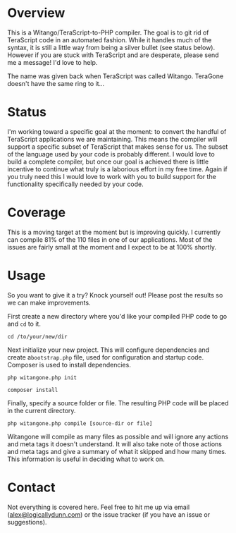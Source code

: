 # Overview

This is a Witango/TeraScript-to-PHP compiler. The goal is to git rid of TeraScript code in an automated fashion. While it handles much of the syntax, it is still a little way from being a silver bullet (see status below). However if you are stuck with TeraScript and are desperate, please send me a message! I'd love to help.

The name was given back when TeraScript was called Witango. TeraGone doesn't have the same ring to it...

# Status

I'm working toward a specific goal at the moment: to convert the handful of TeraScript applications we are maintaining. This means the compiler will support a specific subset of TeraScript that makes sense for us. The subset of the language used by your code is probably different. I would love to build a complete compiler, but once our goal is achieved there is little incentive to continue what truly is a laborious effort in my free time. Again if you truly need this I would love to work with you to build support for the functionality specifically needed by your code.

# Coverage

This is a moving target at the moment but is improving quickly. I currently can compile 81% of the 110 files in one of our applications. Most of the issues are fairly small at the moment and I expect to be at 100% shortly.

# Usage

So you want to give it a try? Knock yourself out! Please post the results so we can make improvements.

First create a new directory where you'd like your compiled PHP code to go and `cd` to it.

    cd /to/your/new/dir

Next initialize your new project. This will configure dependencies and create a`bootstrap.php` file, used for configuration and startup code. Composer is used to install dependencies.

    php witangone.php init

    composer install

Finally, specify a source folder or file. The resulting PHP code will be placed in the current directory.

    php witangone.php compile [source-dir or file]

Witangone will compile as many files as possible and will ignore any actions and meta tags it doesn't understand. It will also take note of those actions and meta tags and give a summary of what it skipped and how many times. This information is useful in deciding what to work on.

# Contact

Not everything is covered here. Feel free to hit me up via email (alex@logicallydunn.com) or the issue tracker (if you have an issue or suggestions).